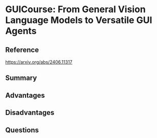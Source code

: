 # GUICourse: From General Vision Language Models to Versatile GUI Agents
## Reference

https://arxiv.org/abs/2406.11317

## Summary

## Advantages

## Disadvantages

## Questions
